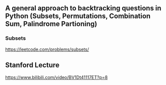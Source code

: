 ## A general approach to backtracking questions in Python (Subsets, Permutations, Combination Sum, Palindrome Partioning)

### Subsets

https://leetcode.com/problems/subsets/




## Stanford Lecture
https://www.bilibili.com/video/BV1Dt41117ET?p=8





